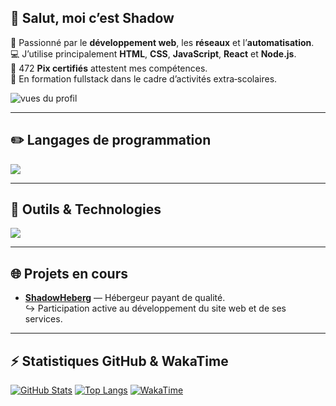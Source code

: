 ## 👋 Salut, moi c’est Shadow

🎯 Passionné par le **développement web**, les **réseaux** et l’**automatisation**.  
💻 J’utilise principalement **HTML**, **CSS**, **JavaScript**, **React** et **Node.js**.  
🧠 472 **Pix certifiés** attestent mes compétences.  
🚀 En formation fullstack dans le cadre d’activités extra‑scolaires.

<p align="left">
  <img src="https://komarev.com/ghpvc/?username=shadow-developper&label=Vues%20du%20profil&color=0e75b6&style=flat" alt="vues du profil" />
</p>

---

## ✏️ Langages de programmation

<a href="#">[![](https://skillicons.dev/icons?i=html,css,js,react,nodejs&theme=dark)](https://github.com/shadow-developper)</a>

---

## 🧰 Outils & Technologies

<a href="#">[![](https://skillicons.dev/icons?i=vscode,mongodb,postman,github&theme=dark)](https://github.com/shadow-developper)</a>

---

## 🌐 Projets en cours

- **[ShadowHeberg](https://shadowheberg.com)** — Hébergeur payant de qualité.  
  ↪ Participation active au développement du site web et de ses services.

---

## ⚡ Statistiques GitHub & WakaTime

<a href="#">![GitHub Stats](https://github-readme-stats.vercel.app/api?username=shadow-developper&theme=tokyonight&show_icons=true&hide_border=true&line_height=24)</a>
<a href="#">![Top Langs](https://github-readme-stats.vercel.app/api/top-langs/?username=shadow-developper&layout=compact&theme=tokyonight&hide_border=true)</a>
<a href="#">![WakaTime](https://github-readme-stats.vercel.app/api/wakatime?username=shadow_developper&theme=tokyonight&layout=compact&hide_border=true&langs_count=6)</a>
